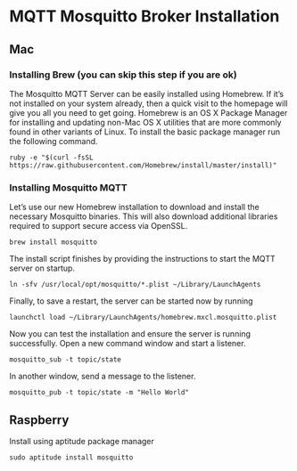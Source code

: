 # MQTT Mosquitto Broker Installation

## Mac

### Installing Brew (you can skip this step if you are ok)

The Mosquitto MQTT Server can be easily installed using Homebrew.  If it’s not installed on your system already, then a quick visit to the homepage will give you all you need to get going.  Homebrew is an OS X Package Manager for installing and updating non-Mac OS X utilities that are more commonly found in other variants of Linux.  To install the basic package manager run the following command.

    ruby -e "$(curl -fsSL https://raw.githubusercontent.com/Homebrew/install/master/install)"

### Installing Mosquitto MQTT

Let’s use our new Homebrew installation to download and install the necessary Mosquitto binaries.  This will also download additional libraries required to support secure access via OpenSSL.

    brew install mosquitto

The install script finishes by providing the instructions to start the MQTT server on startup.

    ln -sfv /usr/local/opt/mosquitto/*.plist ~/Library/LaunchAgents

Finally, to save a restart, the server can be started now by running

    launchctl load ~/Library/LaunchAgents/homebrew.mxcl.mosquitto.plist

Now you can test the installation and ensure the server is running successfully.  Open a new command window and start a listener.

    mosquitto_sub -t topic/state

In another window, send a message to the listener.

    mosquitto_pub -t topic/state -m "Hello World"

## Raspberry

Install using aptitude package manager

    sudo aptitude install mosquitto

